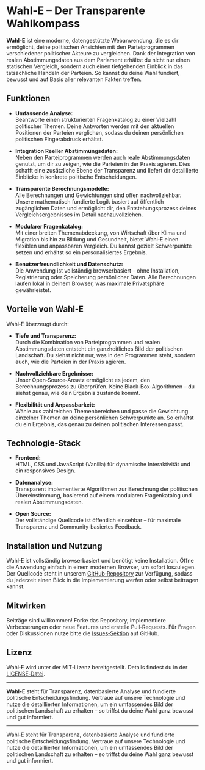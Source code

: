 
# Wahl‑E – Der Transparente Wahlkompass

**Wahl‑E** ist eine moderne, datengestützte Webanwendung, die es dir ermöglicht, deine politischen Ansichten mit den Parteiprogrammen verschiedener politischer Akteure zu vergleichen. Dank der Integration von realen Abstimmungsdaten aus dem Parlament erhältst du nicht nur einen statischen Vergleich, sondern auch einen tiefgehenden Einblick in das tatsächliche Handeln der Parteien. So kannst du deine Wahl fundiert, bewusst und auf Basis aller relevanten Fakten treffen.

## Funktionen

- **Umfassende Analyse:**  
  Beantworte einen strukturierten Fragenkatalog zu einer Vielzahl politischer Themen. Deine Antworten werden mit den aktuellen Positionen der Parteien verglichen, sodass du deinen persönlichen politischen Fingerabdruck erhältst.

- **Integration Reeller Abstimmungsdaten:**  
  Neben den Parteiprogrammen werden auch reale Abstimmungsdaten genutzt, um dir zu zeigen, wie die Parteien in der Praxis agieren. Dies schafft eine zusätzliche Ebene der Transparenz und liefert dir detaillierte Einblicke in konkrete politische Entscheidungen.

- **Transparente Berechnungsmodelle:**  
  Alle Berechnungen und Gewichtungen sind offen nachvollziehbar. Unsere mathematisch fundierte Logik basiert auf öffentlich zugänglichen Daten und ermöglicht dir, den Entstehungsprozess deines Vergleichsergebnisses im Detail nachzuvollziehen.

- **Modularer Fragenkatalog:**  
  Mit einer breiten Themenabdeckung, von Wirtschaft über Klima und Migration bis hin zu Bildung und Gesundheit, bietet Wahl‑E einen flexiblen und anpassbaren Vergleich. Du kannst gezielt Schwerpunkte setzen und erhältst so ein personalisiertes Ergebnis.

- **Benutzerfreundlichkeit und Datenschutz:**  
  Die Anwendung ist vollständig browserbasiert – ohne Installation, Registrierung oder Speicherung persönlicher Daten. Alle Berechnungen laufen lokal in deinem Browser, was maximale Privatsphäre gewährleistet.

## Vorteile von Wahl‑E

Wahl‑E überzeugt durch:

- **Tiefe und Transparenz:**  
  Durch die Kombination von Parteiprogrammen und realen Abstimmungsdaten entsteht ein ganzheitliches Bild der politischen Landschaft. Du siehst nicht nur, was in den Programmen steht, sondern auch, wie die Parteien in der Praxis agieren.

- **Nachvollziehbare Ergebnisse:**  
  Unser Open‑Source‑Ansatz ermöglicht es jedem, den Berechnungsprozess zu überprüfen. Keine Black‑Box‑Algorithmen – du siehst genau, wie dein Ergebnis zustande kommt.

- **Flexibilität und Anpassbarkeit:**  
  Wähle aus zahlreichen Themenbereichen und passe die Gewichtung einzelner Themen an deine persönlichen Schwerpunkte an. So erhältst du ein Ergebnis, das genau zu deinen politischen Interessen passt.

## Technologie‑Stack

- **Frontend:**  
  HTML, CSS und JavaScript (Vanilla) für dynamische Interaktivität und ein responsives Design.

- **Datenanalyse:**  
  Transparent implementierte Algorithmen zur Berechnung der politischen Übereinstimmung, basierend auf einem modularen Fragenkatalog und realen Abstimmungsdaten.

- **Open Source:**  
  Der vollständige Quellcode ist öffentlich einsehbar – für maximale Transparenz und Community‑basiertes Feedback.

## Installation und Nutzung

Wahl‑E ist vollständig browserbasiert und benötigt keine Installation. Öffne die Anwendung einfach in einem modernen Browser, um sofort loszulegen. Der Quellcode steht in unserem [GitHub‑Repository](https://github.com/nakzyhyh) zur Verfügung, sodass du jederzeit einen Blick in die Implementierung werfen oder selbst beitragen kannst.

## Mitwirken

Beiträge sind willkommen! Forke das Repository, implementiere Verbesserungen oder neue Features und erstelle Pull‑Requests. Für Fragen oder Diskussionen nutze bitte die [Issues‑Sektion](https://github.com/nakzyhyh/issues) auf GitHub.

## Lizenz

Wahl‑E wird unter der MIT‑Lizenz bereitgestellt. Details findest du in der [LICENSE‑Datei](LICENSE).

---

**Wahl‑E** steht für Transparenz, datenbasierte Analyse und fundierte politische Entscheidungsfindung. Vertraue auf unsere Technologie und nutze die detaillierten Informationen, um ein umfassendes Bild der politischen Landschaft zu erhalten – so triffst du deine Wahl ganz bewusst und gut informiert.

---
Wahl‑E steht für Transparenz, datenbasierte Analyse und fundierte politische Entscheidungsfindung. Vertraue auf unsere Technologie und nutze die detaillierten Informationen, um ein umfassendes Bild der politischen Landschaft zu erhalten – so triffst du deine Wahl ganz bewusst und gut informiert.
